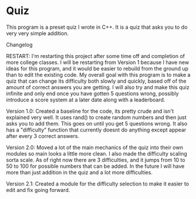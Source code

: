 # Quiz
This program is a preset quiz I wrote in C++. It is a quiz that asks you to do very very simple addition.

Changelog

RESTART: I'm restarting this project after some time off and completion of more college classes. I will be restarting from Version 1 because I have new ideas for this program, and it would be easier to rebuild from the ground up than to edit the existing code. My overall goal with this program is to make a quiz that can change its difficulty both slowly and quickly, based off of the amount of correct answers you are getting. I will also try and make this quiz infinite and only end once you have gotten 5 questions wrong, possibly introduce a score system at a later date along with a leaderboard.

Version 1.0: Created a baseline for the code, its pretty crude and isn't explained very well. It uses rand() to create random numbers and then just asks you to add them. This goes on until you get 5 questions wrong. It also has a "difficulty" function that currently doesnt do anything except appear after every 3 correct answers.

Version 2.0: Moved a lot of the main mechanics of the quiz into their own modules so main looks a little more clean. I also made the difficulty scaling sorta scale. As of right now there are 3 difficulties, and it jumps from 10 to 50 to 100 for possible numbers that can be added. In the future I will have more than just addition in the quiz and a lot more difficulties.

Version 2.1: Created a module for the difficulty selection to make it easier to edit and fix going forward.
